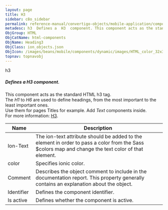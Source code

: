 ```yaml
---
layout: page
title: H3
sidebar: c8o_sidebar
permalink: reference-manual/convertigo-objects/mobile-application/components/html-components/h3/
metadesc: h3  Defines a  H3  component. This component acts as the standard HTML h3 tag. The  H1  to  H6  are used to define headings, from the most important t
ObjGroup: HTML
ObjCatName: html-components
ObjName: Heading3
ObjClass: ion_objects.json
ObjIcon: /images/beans/mobile/components/dynamic/images/HTML_color_32x32.png
topnav: topnavobj
---
```

h3<br/>

##### Defines a <i>H3</i> component.<br/>
This component acts as the standard HTML h3 tag.<br/>
The <i>H1</i> to <i>H6</i> are used to define headings, from the most important to the least important ones.<br/>
Use them for pages Titles for example. Add <i>Text</i> components inside.<br/>
 For more information: <a href='https://www.w3schools.com/tags/tag_hn.asp'>H3</a>.

Name | Description 
--- | ---
Ion-Text | The ion-text attribute should be added to the element in order to pass a color from the Sass $colors map and change the text color of that element.
color | Specifies ionic color.
Comment | Describes the object comment to include in the documentation report.  This property generally contains an explanation about the object. 
Identifier | Defines the component identifier.  
Is active | Defines whether the component is active. 


